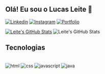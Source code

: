 ## Olá! Eu sou o Lucas Leite 👋

[![Linkedin](https://img.shields.io/badge/LinkedIn-0077B5?style=for-the-badge&logo=linkedin&logoColor=white)](https://www.linkedin.com/in/lucas-leite13/)
[![Instagram](https://img.shields.io/badge/Instagram-E4405F?style=for-the-badge&logo=instagram&logoColor=white)](https://www.instagram.com/luke.rodl/)
[![Portfolio](https://img.shields.io/badge/website-000000?style=for-the-badge&logo=About.me&logoColor=white)](#####)

[![Leite's GitHub Stats](https://github-readme-stats.vercel.app/api/top-langs/?username=lukerodl&layout=compact&theme=dark)](https://github.com/lukerodl)
![Leite's GitHub Stats](https://github-readme-stats.vercel.app/api?username=anuraghazra&show_icons=true&theme=dark)

## Tecnologias 
<div style="display: inline_block"><br>
<img align="center" alt="html" src="https://img.shields.io/badge/HTML-239120?style=for-the-badge&logo=html5&logoColor=white"/>
<img align="center" alt="css" src="    https://img.shields.io/badge/CSS-239120?&style=for-the-badge&logo=css3&logoColor=white"/>
<img align="center" alt="javascript" src="https://img.shields.io/badge/JavaScript-F7DF1E?style=for-the-badge&logo=javascript&logoColor=black"/>
<img align="center" alt="java" src="https://img.shields.io/badge/Java-ED8B00?style=for-the-badge&logo=openjdk&logoColor=white"/>
</div>
